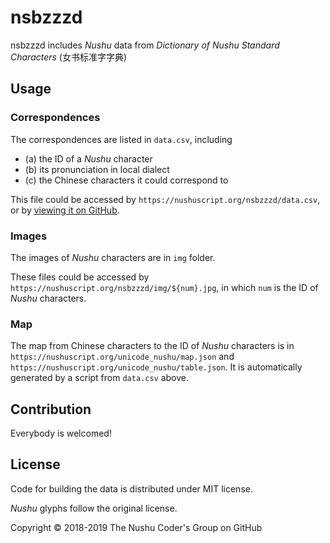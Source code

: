 # nsbzzzd

nsbzzzd includes _Nushu_ data from _Dictionary of Nushu Standard Characters_ (女书标准字字典)

## Usage

### Correspondences

The correspondences are listed in `data.csv`, including

* (a) the ID of a _Nushu_ character
* (b) its pronunciation in local dialect
* (c) the Chinese characters it could correspond to

This file could be accessed by `https://nushuscript.org/nsbzzzd/data.csv`, or by [viewing it on GitHub](https://github.com/nushu-script/nsbzzzd/blob/master/data.csv).

### Images

The images of _Nushu_ characters are in `img` folder.

These files could be accessed by `https://nushuscript.org/nsbzzzd/img/${num}.jpg`, in which `num` is the ID of _Nushu_ characters.

### Map

The map from Chinese characters to the ID of _Nushu_ characters is in `https://nushuscript.org/unicode_nushu/map.json` and `https://nushuscript.org/unicode_nushu/table.json`. It is automatically generated by a script from `data.csv` above.

## Contribution

Everybody is welcomed!

## License

Code for building the data is distributed under MIT license.

_Nushu_ glyphs follow the original license.

Copyright &copy; 2018-2019 The Nushu Coder's Group on GitHub

